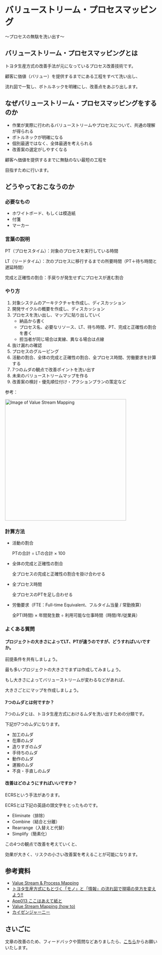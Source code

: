 # バリューストリーム・プロセスマッピング

〜プロセスの無駄を洗い出す〜

## バリューストリーム・プロセスマッピングとは

トヨタ生産方式の改善手法が元になっているプロセス改善技術です。

顧客に価値（バリュー）を提供するまでにある工程をすべて洗い出し、

流れ図で一覧し、ボトルネックを明確にし、改善点をあぶり出します。

## なぜバリューストリーム・プロセスマッピングをするのか

* 作業が実際に行われるバリューストリームやプロセスについて、共通の理解が得られる
* ボトルネックが明確になる
* 個別最適ではなく、全体最適を考えられる
* 改善案の選定がしやすくなる

顧客へ価値を提供するまでに無駄のない最短の工程を

目指すために行います。

## どうやっておこなうのか

### 必要なもの

* ホワイトボード、もしくは模造紙
* 付箋
* マーカー

### 言葉の説明

PT（プロセスタイム）：対象のプロセスを実行している時間

LT（リードタイム）：次のプロセスに移行するまでの所要時間（PT＋待ち時間と遅延時間）

完成と正確性の割合：手戻りが発生せずにプロセスが進む割合

### やり方

1. 対象システムのアーキテクチャを作成し、ディスカッション
1. 開発サイクルの概要を作成し、ディスカッション
1. プロセスを洗い出し、マップに貼り出していく
    * 納品から書く
    * プロセス名、必要なリソース、LT、待ち時間、PT、完成と正確性の割合を書く
    * 担当者が同じ場合は実線、異なる場合は点線
1. 抜け漏れの確認
1. プロセスのグルーピング
1. 活動の割合、全体の完成と正確性の割合、全プロセス時間、労働要求を計算する
1. 7つのムダの観点で改善ポイントを洗い出す
1. 未来のバリューストリームマップを作る
1. 改善案の検討・優先順位付け・アクションプランの策定など

参考：

<img src="/value-stream-mapping.jpg" alt="Image of Value Stream Mapping" width="400"/>

### 計算方法

* 活動の割合

  PTの合計 ÷ LTの合計 × 100

* 全体の完成と正確性の割合

  全プロセスの完成と正確性の割合を掛け合わせる

* 全プロセス時間

  全プロセスのPTを足し合わせる

* 労働要求（FTE：Full-time Equivalent、フルタイム当量 / 常勤換算）

  全PT(時間) × 年間発生数 ÷ 利用可能な仕事時間（時間/年/従業員）

### よくある質問

#### プロジェクトの大きさによってLT、PTが違うのですが、どうすればいいですか。

前提条件を共有しましょう。

最も多いプロジェクトの大きさでまずは作成してみましょう。

もし大きさによってバリューストリームが変わるなどがあれば、

大きさごとにマップを作成しましょう。

#### 7つのムダとは何ですか？

7つのムダとは、トヨタ生産方式におけるムダを洗い出すための分類です。

下記が7つのムダになります。

* 加工のムダ
* 在庫のムダ
* 造りすぎのムダ
* 手待ちのムダ
* 動作のムダ
* 運搬のムダ
* 不良・手直しのムダ

#### 改善はどのようにすればいいですか？

ECRSという手法があります。

ECRSとは下記の英語の頭文字をとったものです。

* Eliminate（排除）
* Combine（結合と分離）
* Rearrange（入替えと代替）
* Simplify（簡素化）

この4つの観点で改善を考えていくと、

効果が大きく、リスクの小さい改善案を考えることが可能になります。

## 参考資料
* [Value Stream & Process Mapping](https://openpracticelibrary.com/practice/vsm-and-mbpm/)
* [トヨタ生産方式にもとづく「モノ」と「情報」の流れ図で現場の見方を変えよう!!](https://amzn.to/3czV4fo)
* [App013 ここはあえて紙と](https://www.slideshare.net/TechSummit2016/app013)
* [Value Stream Mapping (how to)](https://patrickroose.wordpress.com/advisory-community/business-process-value-streams-how-to/)
* [カイゼンジャーニー](https://amzn.to/2Lu1PDB)

## さいごに

文章の改善のため、フィードバックや質問などありましたら、[こちら](https://forms.gle/TKUJ2Gs9EoH2jQvp7)からお願いいたします。
